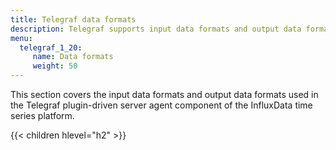 ```yaml
---
title: Telegraf data formats
description: Telegraf supports input data formats and output data formats for converting input and output data.
menu:
  telegraf_1_20:
     name: Data formats
     weight: 50
---
```


This section covers the input data formats and output data formats used in the Telegraf plugin-driven server agent component of the InfluxData time series platform.

{{< children hlevel="h2" >}}
